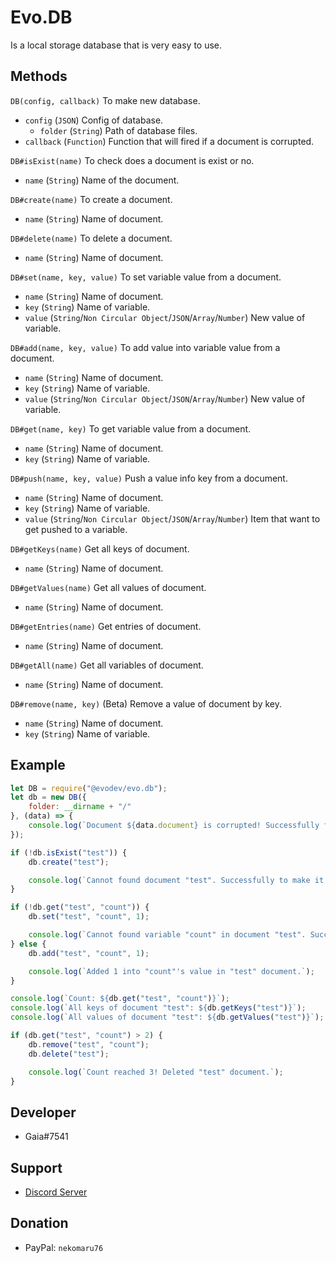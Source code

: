 # Evo.DB
Is a local storage database that is very easy to use.

## Methods
`DB(config, callback)` To make new database.
- `config` (`JSON`) Config of database.
  - `folder` (`String`) Path of database files.
- `callback` (`Function`) Function that will fired if a document is corrupted.

`DB#isExist(name)` To check does a document is exist or no.
- `name` (`String`) Name of the document.

`DB#create(name)` To create a document.
- `name` (`String`) Name of document.

`DB#delete(name)` To delete a document.
- `name` (`String`) Name of document.

`DB#set(name, key, value)` To set variable value from a document.
- `name` (`String`) Name of document.
- `key` (`String`) Name of variable.
- `value` (`String`/`Non Circular Object`/`JSON`/`Array`/`Number`) New value of variable.

`DB#add(name, key, value)` To add value into variable value from a document.
- `name` (`String`) Name of document.
- `key` (`String`) Name of variable.
- `value` (`String`/`Non Circular Object`/`JSON`/`Array`/`Number`) New value of variable.

`DB#get(name, key)` To get variable value from a document.
- `name` (`String`) Name of document.
- `key` (`String`) Name of variable.

`DB#push(name, key, value)` Push a value info key from a document.
- `name` (`String`) Name of document.
- `key` (`String`) Name of variable.
- `value` (`String`/`Non Circular Object`/`JSON`/`Array`/`Number`) Item that want to get pushed to a variable.

`DB#getKeys(name)` Get all keys of document.
- `name` (`String`) Name of document.

`DB#getValues(name)` Get all values of document.
- `name` (`String`) Name of document.

`DB#getEntries(name)` Get entries of document.
- `name` (`String`) Name of document.

`DB#getAll(name)` Get all variables of document.
- `name` (`String`) Name of document.

`DB#remove(name, key)` (Beta) Remove a value of document by key.
- `name` (`String`) Name of document.
- `key` (`String`) Name of variable.

## Example
```js
let DB = require("@evodev/evo.db");
let db = new DB({
    folder: __dirname + "/"
}, (data) => {
    console.log(`Document ${data.document} is corrupted! Successfully fixed the document.`);
});

if (!db.isExist("test")) {
    db.create("test");

    console.log(`Cannot found document "test". Successfully to make it.`);
}

if (!db.get("test", "count")) {
    db.set("test", "count", 1);

    console.log(`Cannot found variable "count" in document "test". Successfully to make it.`);
} else {
    db.add("test", "count", 1);

    console.log(`Added 1 into "count"'s value in "test" document.`);
}

console.log(`Count: ${db.get("test", "count")}`);
console.log(`All keys of document "test": ${db.getKeys("test")}`);
console.log(`All values of document "test": ${db.getValues("test")}`);

if (db.get("test", "count") > 2) {
    db.remove("test", "count");
    db.delete("test");

    console.log(`Count reached 3! Deleted "test" document.`);
}
```

## Developer
- Gaia#7541

## Support
- [Discord Server](http://discord.gg/4kUDR5G)

## Donation
- PayPal: `nekomaru76`